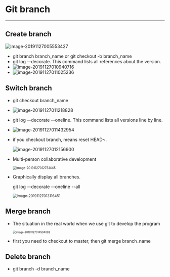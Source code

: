 # Git branch

----

## Create branch

![image-20191127005553427](C:\Users\82710\AppData\Roaming\Typora\typora-user-images\image-20191127005553427.png)

- git branch branch_name  or  git checkout -b branch_name
- git log --decorate. This command lists all references about the version.
- ![image-20191127010940716](C:\Users\82710\AppData\Roaming\Typora\typora-user-images\image-20191127010940716.png)
- ![image-20191127011025236](C:\Users\82710\AppData\Roaming\Typora\typora-user-images\image-20191127011025236.png)

## Switch branch

- git checkout branch_name

- ![image-20191127011218828](C:\Users\82710\AppData\Roaming\Typora\typora-user-images\image-20191127011218828.png)

- git log --decorate --oneline. This command lists all versions line by line.

- ![image-20191127011432954](C:\Users\82710\AppData\Roaming\Typora\typora-user-images\image-20191127011432954.png)

- if you checkout branch, means reset HEAD~.

  ![image-20191127012156900](F:\paper\image-20191127012156900.png)

- Multi-person collaborative development

  <img src="F:\paper\image-20191127012731445.png" alt="image-20191127012731445" style="zoom:70%;" />

- Graphically display all branches.

  git log --decorate --oneline --all

  <img src="F:\paper\image-20191127013116451.png" alt="image-20191127013116451" style="zoom:80%;" />



## Merge branch

- The situation in the real world when we use git to develop the program

  <img src="F:\paper\image-20191127014504082.png" alt="image-20191127014504082" style="zoom:60%;" />

- first you need to checkout to master, then git merge branch_name

  

## Delete branch

- git branch -d branch_name